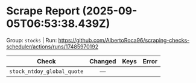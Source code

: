 # Scrape Report (2025-09-05T06:53:38.439Z)

Group: `stocks`  |  Run: https://github.com/AlbertoRoca96/scraping-checks-scheduler/actions/runs/17485970192

| Check | Changed | Keys | Error |
|---|:---:|:--|:--|
| `stock_ntdoy_global_quote` | — |  |  |
